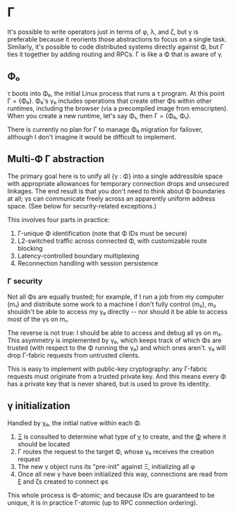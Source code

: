 # Γ
It's possible to write operators just in terms of φ, λ, and ζ, but γ is preferable because it reorients those abstractions to focus on a single task. Similarly, it's possible to code distributed systems directly against Φ, but Γ ties it together by adding routing and RPCs. Γ is like a Φ that is aware of γ.


## Φ₀
τ boots into Φ₀, the initial Linux process that runs a τ program. At this point Γ = {Φ₀}. Φ₀'s γ₀ includes operations that create other Φs within other runtimes, including the browser (via a precompiled image from emscripten). When you create a new runtime, let's say Φ₁, then Γ = {Φ₀, Φ₁}.

There is currently no plan for Γ to manage Φ₀ migration for failover, although I don't imagine it would be difficult to implement.


## Multi-Φ Γ abstraction
The primary goal here is to unify all {γ : Φ} into a single addressible space with appropriate allowances for temporary connection drops and unsecured linkages. The end result is that you don't need to think about Φ boundaries at all; γs can communicate freely across an apparently uniform address space. (See below for security-related exceptions.)

This involves four parts in practice:

1. Γ-unique Φ identification (note that Φ IDs must be secure)
2. L2-switched traffic across connected Φ, with customizable route blocking
3. Latency-controlled boundary multiplexing
4. Reconnection handling with session persistence


### Γ security
Not all Φs are equally trusted; for example, if I run a job from my computer (m₁) and distribute some work to a machine I don't fully control (m₂), m₂ shouldn't be able to access my γ₀ directly -- nor should it be able to access most of the γs on m₁.

The reverse is not true: I should be able to access and debug all γs on m₂. This asymmetry is implemented by γ₀, which keeps track of which Φs are trusted (with respect to the Φ running the γ₀) and which ones aren't. γ₀ will drop Γ-fabric requests from untrusted clients.

This is easy to implement with public-key cryptography: any Γ-fabric requests must originate from a trusted private key. And this means every Φ has a private key that is never shared, but is used to prove its identity.


##  γ initialization
Handled by [γ₀](gamma0.md), the initial native within each Φ.

1. [Ξ](Xi.md) is consulted to determine what type of [γ](gamma.md) to create, and the [Φ](Phi.md) where it should be located
2. Γ routes the request to the target Φ, whose γ₀ receives the creation request
3. The new γ object runs its "pre-init" against Ξ, initializing all φ
4. Once all new γ have been initialized this way, connections are read from [ξ](xi.md) and ζs created to connect φs

This whole process is Φ-atomic; and because IDs are guaranteed to be unique, it is in practice Γ-atomic (up to RPC connection ordering).
